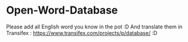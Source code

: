 # Open-Word-Database

Please add all English word you know in the pot :D
		And translate them in Transifex : https://www.transifex.com/projects/p/database/ :D
